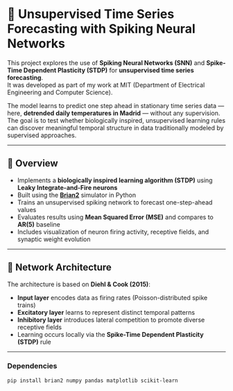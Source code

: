 # 🧠 Unsupervised Time Series Forecasting with Spiking Neural Networks

This project explores the use of **Spiking Neural Networks (SNN)** and **Spike-Time Dependent Plasticity (STDP)** for **unsupervised time series forecasting**.  
It was developed as part of my work at MIT (Department of Electrical Engineering and Computer Science).

The model learns to predict one step ahead in stationary time series data — here, **detrended daily temperatures in Madrid** — without any supervision.  
The goal is to test whether biologically inspired, unsupervised learning rules can discover meaningful temporal structure in data traditionally modeled by supervised approaches.

---

## 🚀 Overview

- Implements a **biologically inspired learning algorithm (STDP)** using **Leaky Integrate-and-Fire neurons**
- Built using the [**Brian2**](https://brian2.readthedocs.io/) simulator in Python
- Trains an unsupervised spiking network to forecast one-step-ahead values
- Evaluates results using **Mean Squared Error (MSE)** and compares to **AR(5)** baseline
- Includes visualization of neuron firing activity, receptive fields, and synaptic weight evolution

---

## 🧩 Network Architecture

The architecture is based on **Diehl & Cook (2015)**:
- **Input layer** encodes data as firing rates (Poisson-distributed spike trains)
- **Excitatory layer** learns to represent distinct temporal patterns
- **Inhibitory layer** introduces lateral competition to promote diverse receptive fields  
- Learning occurs locally via the **Spike-Time Dependent Plasticity (STDP)** rule
---


### Dependencies
```bash
pip install brian2 numpy pandas matplotlib scikit-learn

